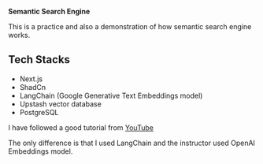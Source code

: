 **Semantic Search Engine**

This is a practice and also a demonstration of how semantic search engine works.

## Tech Stacks

- Next.js
- ShadCn
- LangChain (Google Generative Text Embeddings model)
- Upstash vector database
- PostgreSQL

I have followed a good tutorial from [YouTube](https://www.youtube.com/watch?v=_cqFkK3WLvg)

The only difference is that I used LangChain and the instructor used OpenAI Embeddings model.
